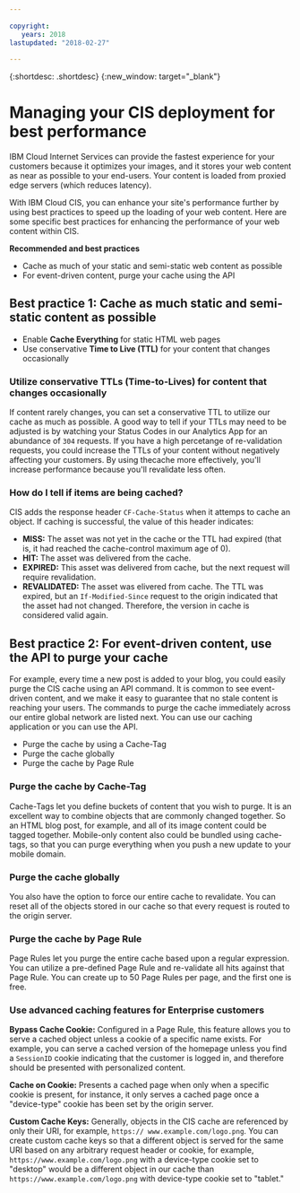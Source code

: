 ```yaml
---
  
copyright:
   years: 2018
lastupdated: "2018-02-27"
 
---
```


{:shortdesc: .shortdesc}
{:new_window: target="_blank"}


# Managing your CIS deployment for best performance

IBM Cloud Internet Services can provide the fastest experience for your customers because it optimizes your images, and it stores your web content as near as possible to your end-users. Your content is loaded from proxied edge servers (which reduces latency).

With IBM Cloud CIS, you can enhance your site's performance further by using best practices to speed up the loading of your web content. Here are some specific best practices for enhancing the performance of your web content within CIS.

**Recommended and best practices**

 * Cache as much of your static and semi-static web content as possible
 * For event-driven content, purge your cache using the API
 
## Best practice 1: Cache as much static and semi-static content as possible

  * Enable **Cache Everything** for static HTML web pages
  * Use conservative **Time to Live (TTL)** for your content that changes occasionally

### Utilize conservative TTLs (Time-to-Lives) for content that changes occasionally
If content rarely changes, you can set a conservative TTL to utilize our cache as much as possible. A good way to tell if your TTLs may need to be adjusted is by watching your Status Codes in our Analytics App for an abundance of `304` requests. If you have a high percetange of re-validation requests, you could increase the TTLs of your content without negatively affecting your customers. By using thecache more effectively, you'll increase performance because you'll revalidate less often.

### How do I tell if items are being cached?
CIS adds the response header `CF-Cache-Status` when it attemps to cache an object. If caching is successful, the value of this header indicates:

* **MISS:** The asset was not yet in the cache or the TTL had expired (that is, it had reached the cache-control maximum age of 0).
* **HIT:** The asset was delivered from the cache.
* **EXPIRED:** This asset was delivered from cache, but the next request will require revalidation.
* **REVALIDATED:** The asset was elivered from cache. The TTL was expired, but an `If-Modified-Since` request to the origin indicated that the asset had not changed. Therefore, the version in cache is considered valid again.

## Best practice 2: For event-driven content, use the API to purge your cache
For example, every time a new post is added to your blog, you could easily purge the CIS cache using an API command. It is common to see event-driven content, and we make it easy to guarantee that no stale content is reaching your users. The  commands to purge the cache immediately across our entire global network are listed next. You can use our caching application or you can use the API.

  * Purge the cache by using a Cache-Tag
  * Purge the cache globally
  * Purge the cache by Page Rule

### Purge the cache by Cache-Tag
Cache-Tags let you define buckets of content that you wish to purge. It is an excellent way to combine objects that are commonly changed together. So an HTML blog post, for example, and all of its image content could be tagged together. Mobile-only content also could be bundled using cache-tags, so that you can purge everything when you push a new update to your mobile domain.

### Purge the cache globally
You also have the option to force our entire cache to revalidate. You can reset all of the objects stored in our cache so that every request is routed to the origin server.

### Purge the cache by Page Rule
Page Rules let you purge the entire cache based upon a regular expression. You can utilize a pre-defined Page Rule and re-validate all hits against that Page Rule. You can create up to 50 Page Rules per page, and the first one is free.

### Use advanced caching features for Enterprise customers

**Bypass Cache Cookie:** Configured in a Page Rule, this feature allows you to serve a cached object unless a cookie of a specific name exists. For example, you can serve a cached version of the homepage unless you find a `SessionID` cookie indicating that the customer is logged in, and therefore should be presented with personalized content.

**Cache on Cookie:** Presents a cached page when only when a specific cookie is present, for instance, it only serves a cached page once a "device-type" cookie has been set by the origin server.

**Custom Cache Keys:** Generally, objects in the CIS cache are referenced by only their URI, for example, `https:// www.example.com/logo.png`. You can create custom cache keys so that a different object is served for the same URI based on any arbitrary request header or cookie, for example, `https://www.example.com/logo.png` with a device-type cookie set to "desktop" would be a different object in our cache than `https://www.example.com/logo.png` with device-type cookie set to "tablet."
